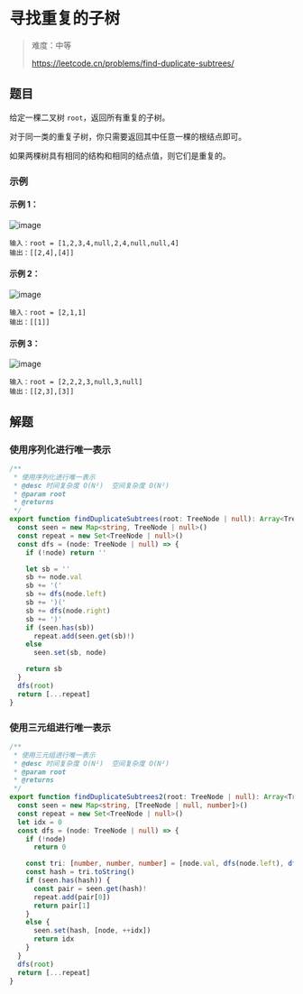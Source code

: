 # 寻找重复的子树

> 难度：中等
>
> https://leetcode.cn/problems/find-duplicate-subtrees/

## 题目

给定一棵二叉树 `root`，返回所有重复的子树。

对于同一类的重复子树，你只需要返回其中任意一棵的根结点即可。

如果两棵树具有相同的结构和相同的结点值，则它们是重复的。

### 示例

#### 示例 1：

![image](https://user-images.githubusercontent.com/54696834/188372688-d6912827-5963-4393-8a93-eab89926507f.png)

```
输入：root = [1,2,3,4,null,2,4,null,null,4]
输出：[[2,4],[4]]
```

#### 示例 2：

![image](https://user-images.githubusercontent.com/54696834/188372693-e59b668a-cf7a-4b43-b134-e98dd96ebdc2.png)
```
输入：root = [2,1,1]
输出：[[1]]
```

#### 示例 3：

![image](https://user-images.githubusercontent.com/54696834/188372706-78db5a6a-55fa-4b94-9a29-cee9b1fe21e2.png)

```
输入：root = [2,2,2,3,null,3,null]
输出：[[2,3],[3]]
```

## 解题

### 使用序列化进行唯一表示

```ts 
/**
 * 使用序列化进行唯一表示
 * @desc 时间复杂度 O(N²)  空间复杂度 O(N²)
 * @param root
 * @returns
 */
export function findDuplicateSubtrees(root: TreeNode | null): Array<TreeNode | null> {
  const seen = new Map<string, TreeNode | null>()
  const repeat = new Set<TreeNode | null>()
  const dfs = (node: TreeNode | null) => {
    if (!node) return ''

    let sb = ''
    sb += node.val
    sb += '('
    sb += dfs(node.left)
    sb += ')('
    sb += dfs(node.right)
    sb += ')'
    if (seen.has(sb))
      repeat.add(seen.get(sb)!)
    else
      seen.set(sb, node)

    return sb
  }
  dfs(root)
  return [...repeat]
}
```

### 使用三元组进行唯一表示

```ts 
/**
 * 使用三元组进行唯一表示
 * @desc 时间复杂度 O(N²)  空间复杂度 O(N²)
 * @param root
 * @returns
 */
export function findDuplicateSubtrees2(root: TreeNode | null): Array<TreeNode | null> {
  const seen = new Map<string, [TreeNode | null, number]>()
  const repeat = new Set<TreeNode | null>()
  let idx = 0
  const dfs = (node: TreeNode | null) => {
    if (!node)
      return 0

    const tri: [number, number, number] = [node.val, dfs(node.left), dfs(node.right)]
    const hash = tri.toString()
    if (seen.has(hash)) {
      const pair = seen.get(hash)!
      repeat.add(pair[0])
      return pair[1]
    }
    else {
      seen.set(hash, [node, ++idx])
      return idx
    }
  }
  dfs(root)
  return [...repeat]
}
```
